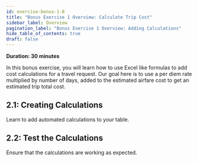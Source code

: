 ```yaml
---
id: exercise-bonus-1-0
title: "Bonus Exercise 1 Overview: Calculate Trip Cost"
sidebar_label: Overview
pagination_label: "Bonus Exercise 1 Overview: Adding Calculations"
hide_table_of_contents: true
draft: false
---
```


**Duration: 30 minutes**

In this bonus exercise, you will learn how to use Excel like formulas to add cost calculations for a travel request. Our goal here is to use a per diem rate multiplied by number of days, added to the estimated airfare cost to get an estimated trip total cost.

## 2.1: Creating Calculations
Learn to add automated calculations to your table. 

## 2.2: Test the Calculations
Ensure that the calculations are working as expected.